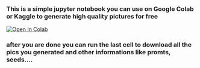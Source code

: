### This is a simple jupyter notebook you can use on Google Colab or Kaggle to generate high quality pictures for free

<a target="_blank" href="https://colab.research.google.com/github/yo-aiv1/txt2img_google_collab/blob/main/juggernautXL.ipynb">
  <img src="https://colab.research.google.com/assets/colab-badge.svg" alt="Open In Colab"/>
</a>

### after you are done you can run the last cell to download all the pics you generated and other informations like promts, seeds....